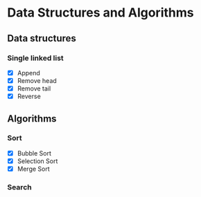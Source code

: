 # Data Structures and Algorithms

## Data structures
### Single linked list
- [x] Append
- [x] Remove head
- [x] Remove tail
- [x] Reverse

## Algorithms
### Sort
- [x] Bubble Sort
- [x] Selection Sort
- [x] Merge Sort

### Search